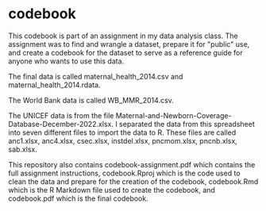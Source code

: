 # codebook

This codebook is part of an assignment in my data analysis class. The assignment was to find and wrangle a dataset, prepare it for "public" use, and create a codebook for the dataset to serve as a reference guide for anyone who wants to use this data.

The final data is called maternal_health_2014.csv and maternal_health_2014.rdata.

The World Bank data is called WB_MMR_2014.csv.

The UNICEF data is from the file Maternal-and-Newborn-Coverage-Database-December-2022.xlsx. I separated the data from this spreadsheet into seven different files to import the data to R. These files are called anc1.xlsx, anc4.xlsx, csec.xlsx, instdel.xlsx, pncmom.xlsx, pncnb.xlsx, sab.xlsx.

This repository also contains codebook-assignment.pdf which contains the full assignment instructions, codebook.Rproj which is the code used to clean the data and prepare for the creation of the codebook, codebook.Rmd which is the R Markdown file used to create the codebook, and codebook.pdf which is the final codebook.